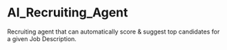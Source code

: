 # AI_Recruiting_Agent
 Recruiting agent that can automatically score &amp; suggest top candidates for a given Job Description.
